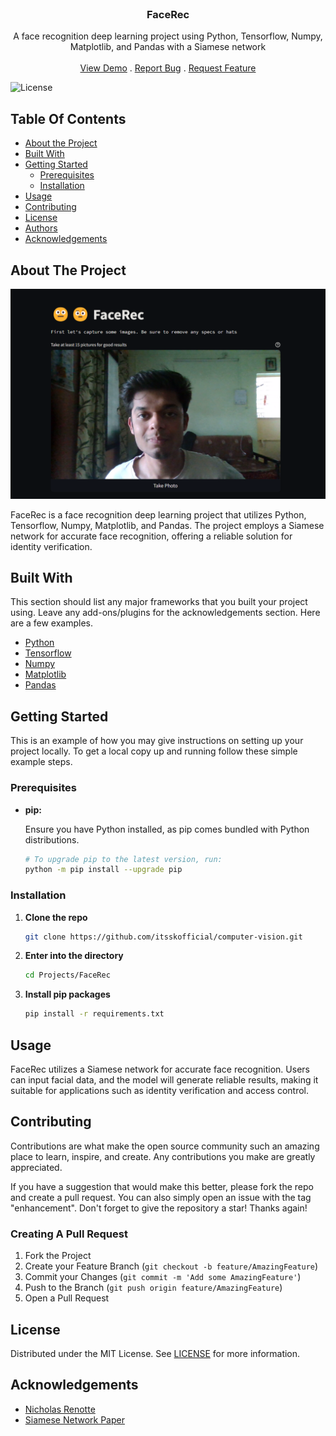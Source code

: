 <br/>
<p align="center">
  <h3 align="center">FaceRec</h3>
  <p align="center">
A face recognition deep learning project using Python, Tensorflow, Numpy, Matplotlib, and Pandas with a Siamese network
    <br/>
    <br/>
    <a href="https://itsskofficial-facerec.streamlit.app">View Demo</a>
    .
    <a href="https://github.com/itsskofficial/computer-vision/issues">Report Bug</a>
    .
    <a href="https://github.com/itsskofficial/computer-vision/issues">Request Feature</a>
  </p>
</p>

![License](https://img.shields.io/github/license/itsskofficial/computer-vision)

## Table Of Contents

- [About the Project](#about-the-project)
- [Built With](#built-with)
- [Getting Started](#getting-started)
  - [Prerequisites](#prerequisites)
  - [Installation](#installation)
- [Usage](#usage)
- [Contributing](#contributing)
- [License](#license)
- [Authors](#authors)
- [Acknowledgements](#acknowledgements)

## About The Project

![Screen Shot](facerec.png)

FaceRec is a face recognition deep learning project that utilizes Python, Tensorflow, Numpy, Matplotlib, and Pandas. The project employs a Siamese network for accurate face recognition, offering a reliable solution for identity verification.

## Built With

This section should list any major frameworks that you built your project using. Leave any add-ons/plugins for the acknowledgements section. Here are a few examples.

- [Python](https://www.python.org/)
- [Tensorflow](https://www.tensorflow.org/)
- [Numpy](https://numpy.org/)
- [Matplotlib](https://matplotlib.org/)
- [Pandas](https://pandas.pydata.org/)

## Getting Started

This is an example of how you may give instructions on setting up your project locally.
To get a local copy up and running follow these simple example steps.

### Prerequisites

- **pip:**

  Ensure you have Python installed, as pip comes bundled with Python distributions.

  ```sh
  # To upgrade pip to the latest version, run:
  python -m pip install --upgrade pip
  ```

### Installation

1. **Clone the repo**

   ```sh
   git clone https://github.com/itsskofficial/computer-vision.git
   ```

2. **Enter into the directory**

   ```sh
   cd Projects/FaceRec
   ```

3. **Install pip packages**

   ```sh
   pip install -r requirements.txt
   ```

## Usage

FaceRec utilizes a Siamese network for accurate face recognition. Users can input facial data, and the model will generate reliable results, making it suitable for applications such as identity verification and access control.

## Contributing

Contributions are what make the open source community such an amazing place to learn, inspire, and create. Any contributions you make are greatly appreciated.

If you have a suggestion that would make this better, please fork the repo and create a pull request. You can also simply open an issue with the tag "enhancement". Don't forget to give the repository a star! Thanks again!

### Creating A Pull Request

1. Fork the Project
2. Create your Feature Branch (`git checkout -b feature/AmazingFeature`)
3. Commit your Changes (`git commit -m 'Add some AmazingFeature'`)
4. Push to the Branch (`git push origin feature/AmazingFeature`)
5. Open a Pull Request

## License

Distributed under the MIT License. See [LICENSE](https://github.com/itsskofficial/computer-vision/blob/main/LICENSE.md) for more information.

## Acknowledgements

- [Nicholas Renotte](https://github.com/nicknochnack)
- [Siamese Network Paper](https://www.cs.cmu.edu/~rsalakhu/papers/oneshot1.pdf)

